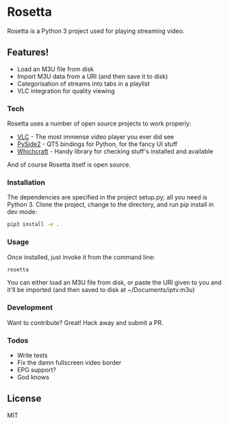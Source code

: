 # Rosetta

Rosetta is a Python 3 project used for playing streaming video.

## Features!

  - Load an M3U file from disk
  - Import M3U data from a URI (and then save it to disk)
  - Categorisation of streams into tabs in a playlist
  - VLC integration for quality viewing

### Tech

Rosetta uses a number of open source projects to work properly:

* [VLC] - The most immense video player you ever did see
* [PySide2] - QT5 bindings for Python, for the fancy UI stuff
* [Whichcraft] - Handy library for checking stuff's installed and available

And of course Rosetta itself is open source.

### Installation

The dependencies are specified in the project setup.py; all you need is Python 3. Clone the project, change to the directory, and run pip install in dev mode:

```sh
pip3 install -e .
```

### Usage

Once installed, just invoke it from the command line:

```sh
rosetta
```

You can either load an M3U file from disk, or paste the URI given to you and it'll be imported (and then saved to disk at ~/Documents/iptv.m3u)

### Development

Want to contribute? Great! Hack away and submit a PR.

### Todos

 - Write tests
 - Fix the damn fullscreen video border
 - EPG support?
 - God knows

License
----

MIT

[//]: # (These are reference links used in the body of this note and get stripped out when the markdown processor does its job. There is no need to format nicely because it shouldn't be seen. Thanks SO - http://stackoverflow.com/questions/4823468/store-comments-in-markdown-syntax)


   [VLC]: <https://www.videolan.org/vlc/index.html>
   [PySide2]: <https://pypi.org/project/PySide2/>
   [Whichcraft]: <https://pypi.org/project/whichcraft/>
